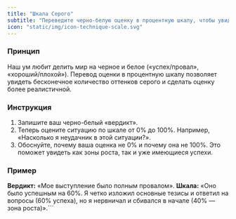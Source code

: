 ```yaml
---
title: "Шкала Серого"
subtitle: "Переведите черно-белую оценку в процентную шкалу, чтобы увидеть нюансы."
icon: "static/img/icon-technique-scale.svg"
---
```


### Принцип
Наш ум любит делить мир на черное и белое («успех/провал», «хороший/плохой»). Перевод оценки в процентную шкалу позволяет увидеть бесконечное количество оттенков серого и сделать оценку более реалистичной.

### Инструкция
1.  Запишите ваш черно-белый «вердикт».
2.  Теперь оцените ситуацию по шкале от 0% до 100%. Например, «Насколько я неудачник в этой ситуации?».
3.  Обоснуйте, почему ваша оценка не 0% и почему она не 100%. Это поможет увидеть как зоны роста, так и уже имеющиеся успехи.

### Пример
**Вердикт:** «Мое выступление было полным провалом».
**Шкала:** «Оно было успешным на 60%. Я четко изложил основные тезисы и ответил на вопросы (60% успеха), но я нервничал и сбивался в начале (40% — зона роста)».```
